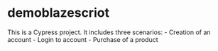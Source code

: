 # demoblazescriot
This is a Cypress project. It includes three scenarios: - Creation of an account - Login to account - Purchase of a product
